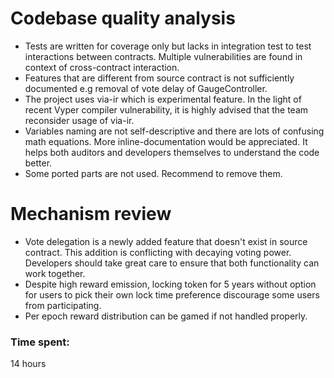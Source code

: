 # Codebase quality analysis
- Tests are written for coverage only but lacks in integration test to test interactions between contracts. Multiple vulnerabilities are found in context of cross-contract interaction.
- Features that are different from source contract is not sufficiently documented e.g removal of vote delay of GaugeController.
- The project uses via-ir which is experimental feature. In the light of recent Vyper compiler vulnerability, it is highly advised that the team reconsider usage of via-ir.
- Variables naming are not self-descriptive and there are lots of confusing math equations. More inline-documentation would be appreciated. It helps both auditors and developers themselves to understand the code better.
- Some ported parts are not used. Recommend to remove them.

# Mechanism review
- Vote delegation is a newly added feature that doesn't exist in source contract. This addition is conflicting with decaying voting power. Developers should take great care to ensure that both functionality can work together.
- Despite high reward emission, locking token for 5 years without option for users to pick their own lock time preference discourage some users from participating.
- Per epoch reward distribution can be gamed if not handled properly.

### Time spent:
14 hours